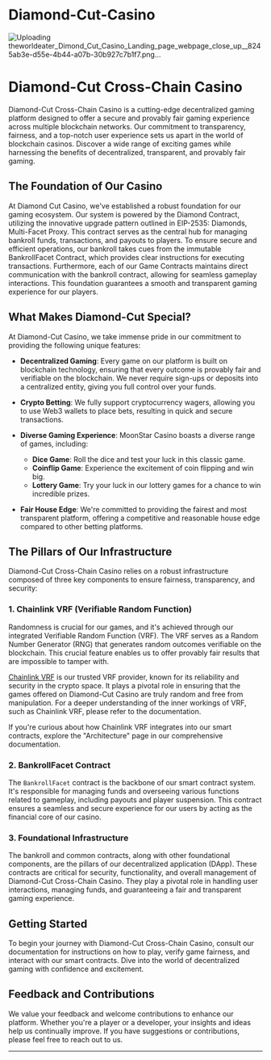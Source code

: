 # Diamond-Cut-Casino

![Uploading theworldeater_Dimond_Cut_Casino_Landing_page_webpage_close_up__8245ab3e-d55e-4b44-a07b-30b927c7b1f7.png…]()





# Diamond-Cut Cross-Chain Casino

Diamond-Cut Cross-Chain Casino is a cutting-edge decentralized gaming platform designed to offer a secure and provably fair gaming experience across multiple blockchain networks. Our commitment to transparency, fairness, and a top-notch user experience sets us apart in the world of blockchain casinos. Discover a wide range of exciting games while harnessing the benefits of decentralized, transparent, and provably fair gaming.

## The Foundation of Our Casino

At Diamond Cut Casino, we've established a robust foundation for our gaming ecosystem. Our system is powered by the Diamond Contract, utilizing the innovative upgrade pattern outlined in EIP-2535: Diamonds, Multi-Facet Proxy. This contract serves as the central hub for managing bankroll funds, transactions, and payouts to players. To ensure secure and efficient operations, our bankroll takes cues from the immutable BankrollFacet Contract, which provides clear instructions for executing transactions. Furthermore, each of our Game Contracts maintains direct communication with the bankroll contract, allowing for seamless gameplay interactions. This foundation guarantees a smooth and transparent gaming experience for our players.

## What Makes Diamond-Cut Special?

At Diamond-Cut Casino, we take immense pride in our commitment to providing the following unique features:

- **Decentralized Gaming**: Every game on our platform is built on blockchain technology, ensuring that every outcome is provably fair and verifiable on the blockchain. We never require sign-ups or deposits into a centralized entity, giving you full control over your funds.

- **Crypto Betting**: We fully support cryptocurrency wagers, allowing you to use Web3 wallets to place bets, resulting in quick and secure transactions.

- **Diverse Gaming Experience**: MoonStar Casino boasts a diverse range of games, including:

    - **Dice Game**: Roll the dice and test your luck in this classic game.
    - **Coinflip Game**: Experience the excitement of coin flipping and win big.
    - **Lottery Game**: Try your luck in our lottery games for a chance to win incredible prizes.

- **Fair House Edge**: We're committed to providing the fairest and most transparent platform, offering a competitive and reasonable house edge compared to other betting platforms.

## The Pillars of Our Infrastructure

Diamond-Cut Cross-Chain Casino relies on a robust infrastructure composed of three key components to ensure fairness, transparency, and security:

### 1. Chainlink VRF (Verifiable Random Function)

Randomness is crucial for our games, and it's achieved through our integrated Verifiable Random Function (VRF). The VRF serves as a Random Number Generator (RNG) that generates random outcomes verifiable on the blockchain. This crucial feature enables us to offer provably fair results that are impossible to tamper with.

[Chainlink VRF](https://chain.link/vrf) is our trusted VRF provider, known for its reliability and security in the crypto space. It plays a pivotal role in ensuring that the games offered on Diamond-Cut Casino are truly random and free from manipulation. For a deeper understanding of the inner workings of VRF, such as Chainlink VRF, please refer to the documentation.

If you're curious about how Chainlink VRF integrates into our smart contracts, explore the "Architecture" page in our comprehensive documentation.

### 2. BankrollFacet Contract

The `BankrollFacet` contract is the backbone of our smart contract system. It's responsible for managing funds and overseeing various functions related to gameplay, including payouts and player suspension. This contract ensures a seamless and secure experience for our users by acting as the financial core of our casino.

### 3. Foundational Infrastructure

The bankroll and common contracts, along with other foundational components, are the pillars of our decentralized application (DApp). These contracts are critical for security, functionality, and overall management of Diamond-Cut Cross-Chain Casino. They play a pivotal role in handling user interactions, managing funds, and guaranteeing a fair and transparent gaming experience.

## Getting Started

To begin your journey with Diamond-Cut Cross-Chain Casino, consult our documentation for instructions on how to play, verify game fairness, and interact with our smart contracts. Dive into the world of decentralized gaming with confidence and excitement.

## Feedback and Contributions

We value your feedback and welcome contributions to enhance our platform. Whether you're a player or a developer, your insights and ideas help us continually improve. If you have suggestions or contributions, please feel free to reach out to us.

---


